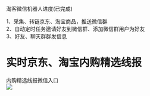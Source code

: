 淘客微信机器人进度(已完成)

1、采集、转链京东、淘宝商品，推送微信群 \
2、自动定时任务邀请好友到微信群、添加微信群用户为好友 \
3、好友、聊天群群发信息

# 实时京东、淘宝内购精选线报
内购精选线报微信入口<br>
![](https://raw.githubusercontent.com/msechen/taokenews/main/qrcode_new.jpg)
